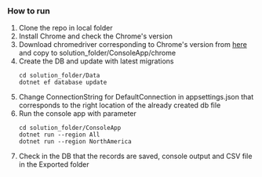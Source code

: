 ### How to run
1. Clone the repo in local folder
1. Install Chrome and check the Chrome's version
1. Download chromedriver corresponding to Chrome's version from [here](https://chromedriver.chromium.org/downloads) and copy to solution_folder/ConsoleApp/chrome
1. Create the DB and update with latest migrations
    ```console 
    cd solution_folder/Data
    dotnet ef database update
    ```
1. Change ConnectionString for DefaultConnection in appsettings.json that corresponds to the right location of the already created db file
1. Run the console app with parameter
    ```console 
    cd solution_folder/ConsoleApp
    dotnet run --region All
    dotnet run --region NorthAmerica
    ```
1. Check in the DB that the records are saved, console output and CSV file in the Exported folder